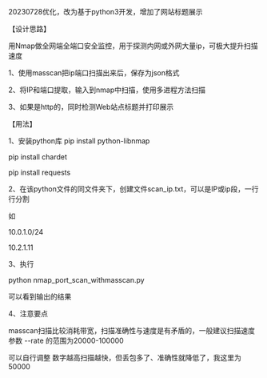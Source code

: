 20230728优化，改为基于python3开发，增加了网站标题展示

【设计思路】

用Nmap做全网端全端口安全监控，用于探测内网或外网大量ip，可极大提升扫描速度

1、使用masscan把ip端口扫描出来后，保存为json格式

2、将IP和端口提取，输入到nmap中扫描，使用多进程方法扫描

3、如果是http的，同时检测Web站点标题并打印展示


【用法】

1、安装python库
pip install python-libnmap

pip install chardet

pip install requests

2、在该python文件的同文件夹下，创建文件scan_ip.txt，可以是IP或ip段，一行行分割

如

10.0.1.0/24

10.2.1.11

3、执行

python nmap_port_scan_withmasscan.py

可以看到输出的结果


4、注意要点

masscan扫描比较消耗带宽，扫描准确性与速度是有矛盾的，一般建议扫描速度参数 --rate 的范围为20000-100000

可以自行调整 数字越高扫描越快，但丢包多了、准确性就降低了，我这里为50000



